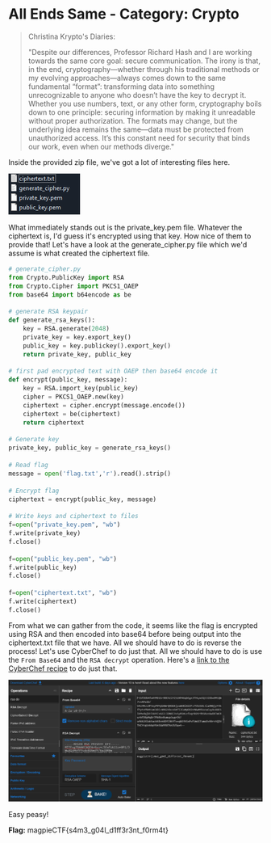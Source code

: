 # All Ends Same - Category: Crypto

>Christina Krypto's Diaries:
>
>"Despite our differences, Professor Richard Hash and I are working towards the same core goal: secure communication. The irony is that, in the end, cryptography—whether through his traditional methods or my evolving approaches—always comes down to the same fundamental “format”: transforming data into something unrecognizable to anyone who doesn’t have the key to decrypt it. Whether you use numbers, text, or any other form, cryptography boils down to one principle: securing information by making it unreadable without proper authorization. The formats may change, but the underlying idea remains the same—data must be protected from unauthorized access. It’s this constant need for security that binds our work, even when our methods diverge."

Inside the provided zip file, we've got a lot of interesting files here.

![Files inside the provided zip](img/ProvidedFiles.png)

What immediately stands out is the private_key.pem file. Whatever the ciphertext is, I'd guess it's encrypted using that key. How nice of them to provide that! Let's have a look at the generate_cipher.py file which we'd assume is what created the ciphertext file.

```python
# generate_cipher.py
from Crypto.PublicKey import RSA
from Crypto.Cipher import PKCS1_OAEP
from base64 import b64encode as be

# generate RSA keypair
def generate_rsa_keys():
    key = RSA.generate(2048)
    private_key = key.export_key()
    public_key = key.publickey().export_key()
    return private_key, public_key

# first pad encrypted text with OAEP then base64 encode it
def encrypt(public_key, message):
    key = RSA.import_key(public_key)
    cipher = PKCS1_OAEP.new(key)
    ciphertext = cipher.encrypt(message.encode())
    ciphertext = be(ciphertext)
    return ciphertext

# Generate key
private_key, public_key = generate_rsa_keys()

# Read flag
message = open('flag.txt','r').read().strip()

# Encrypt flag
ciphertext = encrypt(public_key, message)

# Write keys and ciphertext to files
f=open("private_key.pem", "wb")
f.write(private_key)
f.close()

f=open("public_key.pem", "wb")
f.write(public_key)
f.close()

f=open("ciphertext.txt", "wb")
f.write(ciphertext)
f.close()
```

From what we can gather from the code, it seems like the flag is encrypted using RSA and then encoded into base64 before being output into the ciphertext.txt file that we have. All we should have to do is reverse the process! Let's use CyberChef to do just that. All we should have to do is use the `From Base64` and the `RSA decrypt` operation. Here's a [link to the CyberChef recipe](https://gchq.github.io/CyberChef/#recipe=From_Base64('A-Za-z0-9%2B/%3D',true,false)RSA_Decrypt('-----BEGIN%20RSA%20PRIVATE%20KEY-----%5CnMIIEogIBAAKCAQEArGya%2BcSEmTok11o%2B0P1/3Ww2QjHtfPPcdc026m3Y/EpZ8R0e%5CnPqOptUSFfZr5CPflAN4C71G8eRHoXCodVpQwpM9V2F2DlTZkx7lGUtL0dQfya7cD%5CnLlWGGfHUFZSkctBYF/o89k5vjsQ0gsd5BHlpRXr%2BPXsFiN%2BNpNmr387b49eKwaC5%5Cnb4A4mg9nErITxzMqMXbmjnNWfkYCTHsloi4n5rW0j/JcX6PEbL%2B70Q3hE6db6NG2%5Cnv3LMfiCqxM4fK0DvVgOVzAMEzIn%2B1adZKOAMLO2mf22ZZaZ0wwrf%2B7BTuaJpkx%2Bz%5Cn3RijQYSyU/CGdHgdM/ZZoMSk8bE6fsJ90TVRRQIDAQABAoIBAEDDwIhtrOLDKMBt%5CnKOgmN%2BeLNGwzxcEn9hiXfveaUCUfpl3/MnOT1PR96uhNlBouxulG%2BvI6kOEm/VDV%5CnDtUM76KQMG4HXhvnZP5yFLyaeXEWDZQxF3RJcof/Qkri3Mw1fslu2IQp3RRSlWjE%5CnFSw9kHGlK6cbNO5/DfysODdmQ0j2eD1uHAs8xDwL0op55ctbkGLubRHj0b4BxltQ%5CnWXwJRavjuMpjfRphdl0p3%2B5wFvEqEiodv%2BJPFBYYPIYrtBEhSGPLqBvz5MFWGZ5w%5Cni15QJd61LCceeWW8dmMzxdzdmdZq2nb3tbEd0T15MnM%2BZ7iwBk5bTz%2B1ZvJyCo4S%5Cn8hYl52cCgYEAwJWT5kBYgipbgLZDQTDDm/kNpa4lUiKJcr2EecTaif/LoB/XxGTz%5CnoC6TF4DJlyLfrekd09hrlry01w7lg/wxC4/xSrZsTA5pbEqNVQMMoGfV68Uxb8a5%5CndqQ9ivjMTdQ/rep74mvmjtRYGvIEySFsdHVvGBV2Q0R7v2DGglAMXx8CgYEA5TOU%5Cnt0IC7gdqaSHNDhykpdZ1vkU6ZvKbiIWyCAbAH5Jx//Mek6eHDO0CP0dj%2Bjm7iOmE%5CnJGCVXLsu7mrjpfme1hT44g7wL8dLwccRnYl%2BqbSuiiSe8TzRbBajBAYFdz7Z0GcI%5CnXUQBHswGE9WTVWFQ%2B4PtAQEm7efKIby3ro60lxsCgYAl%2B9qF6V8LnUsa4df1/aY3%5CnFzIn4WcfAgzWAqckVT09RqRk2qL162tZxpXgZthb5Nb1OCtX4zGlM2b/m8KM%2B6q4%5CnuxU%2BRSiq/5SvdSzW/Zj58kDxFZ2gjDN8QPyacmPpXdmJddwlVl7NAPi3p9Bl0x/P%5CnAHJ%2B74y5y8IUhwPgI%2BWsxQKBgFlMtX6JC5ct8Hmxn7EF2%2Bh5HDrbwhtmHs8cN/cE%5CnmkoyxpPQZ3Nj7CxPE3cQG5XcdIKtaLy7nLYaf/iIUNXT4dzLIwUAiPg0kAGZy/Uz%5CnItR//xj3l62p4nZYg38H0Y1aQYb%2B/bVIz57uItgLeHHljqXQCsE/b6l1i72FR5ON%5CnKjNNAoGAAPFpVd%2B9ZogI463ziDhrGSmqrGEjtoPpfltb/om1QV6Nb35LIOUjRskh%5CnL/RG%2BikfNKeci2yXA9iRg46FVEJWYtkAIbZGTqeQkAZb83H3ksgAr4%2BuCSV0eRu0%5Cnz5Ql%2BWxo9gYqs1SWZCjyXurwWKfOl/oWyhCmgQ8Jsy1ASrrYyV8%3D%5Cn-----END%20RSA%20PRIVATE%20KEY-----','','RSA-OAEP','SHA-1')&input=RjVTZk9PYjRmd0FZTUVHU3I5QkVoWmlZWjUyWFBBR3FiRWd4SmZITHB3NVEzSlpPYnc5TXRRVzd2dkFQZTJiL1U0Y0hNY0xPUDNveVA5WXBiWFdyUVhHRzZqeXVXVThsNjJaRis3NWgyMVVMdGxhOU5RanlZM2tmUHl0ZVBrSHRMbUNVREkrTjk2MjFiY3g1UmZpSkN1TXBERU8rTUF3TXRrYXp3Q3V5WExCOEU1aUtNdmRxakd0aTZVdEN2RzJaY0lETjhJM3Y1eVI1SExlZnhxcmtHWXI5aFNSYXNHd0RYVG1DUndyYkZEOHBNcUJyN1BiUmtuUnVtdXAxd2dyT1YvdTRraDJBNW9rdGFja3RCdm5IRGZDOUs0VHYrcU4xWWhTc1B2RlVtaUVGdW1vT3Y5OXJ6dFFJSFRIQ1lyZ1V6a2JwWVVuNUdXWVI4N2tuSlU1cStBPT0&oeol=FF) to do just that.

![CyberChef Completed Output with the Flag](img/CyberChef.png)

Easy peasy!

**Flag:** magpieCTF{s4m3_g04l_d1ff3r3nt_f0rm4t}